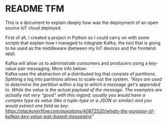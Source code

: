 # README TFM
This is a document to explain deeply how was the deployment of an open source IoT cloud deployed.

First of all, I created a project in Python so I could carry on with some scripts that explain how I managed to integrate Kafka, the tool that is going to be used as the middleware (between my IoT devices and the frontend app). 

Kafka will allow us to administrate consumers and producers using a key-value pair messaging. More info below:  
Kafka uses the abstraction of a distributed log that consists of partitions. Splitting a log into partitions allows to scale-out the system.
_"Keys are used to determine the partition within a log to which a message get's appended to. While the value is the actual payload of the message. The examples are actually not very "good" with this regard; usually you would have a complex type as value (like a tuple-type or a JSON or similar) and you would extract one field as key: https://stackoverflow.com/questions/40872520/whats-the-purpose-of-kafkas-key-value-pair-based-messaging"_

